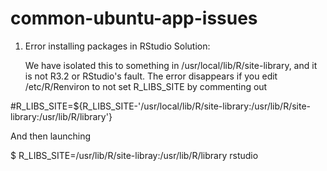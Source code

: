 # common-ubuntu-app-issues

1. Error installing packages in RStudio
   Solution:
   
   We have isolated this to something in /usr/local/lib/R/site-library, and it is not R3.2 or RStudio's fault. The error disappears if you edit /etc/R/Renviron to not set R_LIBS_SITE by commenting out

#R_LIBS_SITE=${R_LIBS_SITE-'/usr/local/lib/R/site-library:/usr/lib/R/site-library:/usr/lib/R/library'}

And then launching

$ R_LIBS_SITE=/usr/lib/R/site-libray:/usr/lib/R/library rstudio
